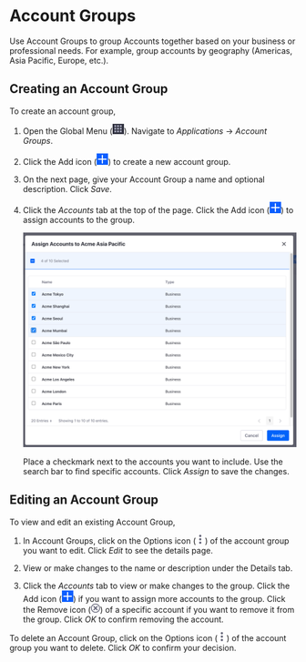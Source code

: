 # Account Groups

Use Account Groups to group Accounts together based on your business or professional needs. For example, group accounts by geography (Americas, Asia Pacific, Europe, etc.). 

## Creating an Account Group

To create an account group,

1. Open the Global Menu (![Global Menu](../../images/icon-applications-menu.png)). Navigate to *Applications* &rarr; *Account Groups*.

1. Click the Add icon (![Add icon](../../images/icon-add.png)) to create a new account group. 

1. On the next page, give your Account Group a name and optional description. Click *Save*.

1. Click the *Accounts* tab at the top of the page. Click the Add icon (![Add icon](../../images/icon-add.png)) to assign accounts to the group.

    ![Click the add icon and select the accounts to assign to the group.](./account-groups/images/01.png)

    Place a checkmark next to the accounts you want to include. Use the search bar to find specific accounts. Click *Assign* to save the changes. 

## Editing an Account Group

To view and edit an existing Account Group,

1. In Account Groups, click on the Options icon (![Options icon](../../images/icon-actions.png)) of the account group you want to edit. Click *Edit* to see the details page.

1. View or make changes to the name or description under the Details tab.

1. Click the *Accounts* tab to view or make changes to the group. Click the Add icon (![Add icon](../../images/icon-add.png)) if you want to assign more accounts to the group. Click the Remove icon (![Remove icon](../../images/icon-delete.png)) of a specific account if you want to remove it from the group. Click *OK* to confirm removing the account.

To delete an Account Group, click on the Options icon (![Options icon](../../images/icon-actions.png)) of the account group you want to delete. Click *OK* to confirm your decision.